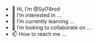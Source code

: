 - 👋 Hi, I’m @Syl74rod
- 👀 I’m interested in ...
- 🌱 I’m currently learning ...
- 💞️ I’m looking to collaborate on ...
- 📫 How to reach me ...

<!---
Syl74rod/Syl74rod is a ✨ special ✨ repository because its `README.md` (this file) appears on your GitHub profile.
You can click the Preview link to take a look at your changes.
--->
